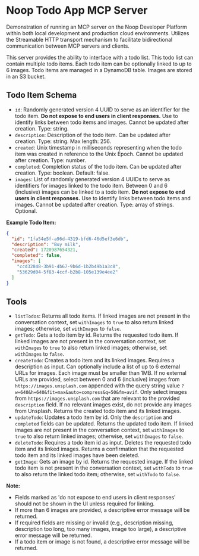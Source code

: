 # Noop Todo App MCP Server

Demonstration of running an MCP server on the Noop Developer Platform within both local development and production cloud environments. Utilizes the Streamable HTTP transport mechanism to facilitate bidirectional communication between MCP servers and clients.

This server provides the ability to interface with a todo list. This todo list can contain multiple todo items. Each todo item can be optionally linked to up to 6 images. Todo items are managed in a DynamoDB table. Images are stored in an S3 bucket.

## Todo Item Schema

- `id`: Randomly generated version 4 UUID to serve as an identifier for the todo item. **Do not expose to end users in client responses.** Use to identify links between todo items and images. Cannot be updated after creation. Type: string.
- `description`: Description of the todo item. Can be updated after creation. Type: string. Max length: 256.
- `created`: Unix timestamp in milliseconds representing when the todo item was created in reference to the Unix Epoch. Cannot be updated after creation. Type: number.
- `completed`: Completion status of the todo item. Can be updated after creation. Type: boolean. Default: false.
- `images`: List of randomly generated version 4 UUIDs to serve as identifiers for images linked to the todo item. Between 0 and 6 (inclusive) images can be linked to a todo item. **Do not expose to end users in client responses.** Use to identify links between todo items and images. Cannot be updated after creation. Type: array of strings. Optional.

**Example Todo Item:**

```json
{
  "id": "1fa54e5f-a96d-4319-bfd6-46d5ef3e6db",
  "description": "Buy milk",
  "created": 1720987654321,
  "completed": false,
  "images": [
    "ccd32848-3b91-4b67-9b6d-1b2b49b1a3c8",
    "53629d04-5f83-4ccf-b2b8-105e139e4ee2"
  ]
}
```

## Tools

- `listTodos`: Returns all todo items. If linked images are not present in the conversation context, set `withImages` to `true` to also return linked images; otherwise, set `withImages` to `false`.
- `getTodo`: Gets a todo item by id. Returns the requested todo item. If linked images are not present in the conversation context, set `withImages` to `true` to also return linked images; otherwise, set `withImages` to `false`.
- `createTodo`: Creates a todo item and its linked images. Requires a description as input. Can optionally include a list of up to 6 external URLs for images. Each image must be smaller than 1MB. If no external URLs are provided, select between 0 and 6 (inclusive) images from `https://images.unsplash.com` appended with the query string value `?w=640&h=640&fit=max&auto=compress&q=50&fm=avif`. Only select images from `https://images.unsplash.com` that are relevant to the provided `description` field. If no relevant images exist, do not provide any images from Unsplash. Returns the created todo item and its linked images.
- `updateTodo`: Updates a todo item by id. Only the `description` and `completed` fields can be updated. Returns the updated todo item. If linked images are not present in the conversation context, set `withImages` to `true` to also return linked images; otherwise, set `withImages` to `false`.
- `deleteTodo`: Requires a todo item id as input. Deletes the requested todo item and its linked images. Returns a confirmation that the requested todo item and its linked images have been deleted.
- `getImage`: Gets an image by id. Returns the requested image. If the linked todo item is not present in the conversation context, set `withTodo` to `true` to also return the linked todo item; otherwise, set `withTodo` to `false`.

**Note:**

- Fields marked as 'do not expose to end users in client responses' should not be shown in the UI unless required for linking.
- If more than 6 images are provided, a descriptive error message will be returned.
- If required fields are missing or invalid (e.g., description missing, description too long, too many images, image too large), a descriptive error message will be returned.
- If a todo item or image is not found, a descriptive error message will be returned.
